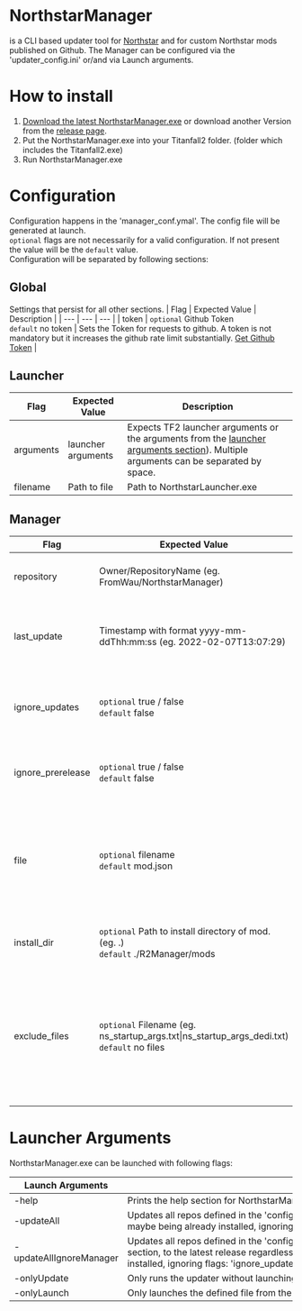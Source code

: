 NorthstarManager
====
is a CLI based updater tool for [Northstar](https://github.com/R2Northstar/Northstar) and for custom Northstar mods published on Github. The Manager can be configured via the 'updater_config.ini' or/and via Launch arguments. <br>

# How to install
1. [Download the latest NorthstarManager.exe](https://github.com/FromWau/NorthstarManager/releases/latest/download/NorthstarManager.exe) or download another Version from the [release page](https://github.com/FromWau/NorthstarManager/releases).
2. Put the NorthstarManager.exe into your Titanfall2 folder. (folder which includes the Titanfall2.exe)
3. Run NorthstarManager.exe

# Configuration
Configuration happens in the 'manager_conf.ymal'. The config file will be generated at launch. <br>
`optional` flags are not necessarily for a valid configuration. If not present the value will be the `default` value.<br>
Configuration will be separated by following sections:

## Global
Settings that persist for all other sections.
| Flag | Expected Value | Description |
| --- | --- | --- |
| token | `optional` Github Token <br> `default` no token | Sets the Token for requests to github. A token is not mandatory but it increases the github rate limit substantially. [Get Github Token](https://github.com/settings/tokens) |

## Launcher
| Flag | Expected Value | Description |
| --- | --- | --- |
| arguments | launcher arguments | Expects TF2 launcher arguments or the arguments from the [launcher arguments section](#launcher-arguments)). Multiple arguments can be separated by space. |
| filename | Path to file | Path to NorthstarLauncher.exe |

## Manager
| Flag | Expected Value | Description |
| --- | --- | --- |
| repository | Owner/RepositoryName (eg. FromWau/NorthstarManager) | Declares the repository of the mod. |
| last_update | Timestamp with format yyyy-mm-ddThh:mm:ss (eg. 2022-02-07T13:07:29) | Defines the Timestamp when repository was updated. |
| ignore_updates | `optional` true / false <br> `default` false | If true the mod with the set flag will not receive updates. |
| ignore_prerelease | `optional` true / false <br> `default` false | If true will ignore releases marked as prerelease. |
| file | `optional` filename <br> `default` mod.json | Sets the filename of the mod. Manager will render mod as corrupted if the file doesn't exist. |
| install_dir | `optional` Path to install directory of mod. (eg. .) <br> `default` ./R2Manager/mods | Defines the install location of the mod. |
| exclude_files | `optional` Filename (eg. ns_startup_args.txt\|ns_startup_args_dedi.txt) <br> `default` no files | Files to be excluded from replacing when installing the new version of a mod. Files will be separated by \|. |

# Launcher Arguments
NorthstarManager.exe can be launched with following flags:

| Launch Arguments | Description |
| --- | --- |
| -help | Prints the help section for NorthstarManager |
| -updateAll | Updates all repos defined in the 'config_updater.ini' to the latest release regardless of the latest release maybe being already installed, ignoring flags: 'ignore_updates' |
| -updateAllIgnoreManager | Updates all repos defined in the 'config_updater.ini', except the Manager section, to the latest release regardless of the latest release maybe being already installed, ignoring flags: 'ignore_updates' |
| -onlyUpdate | Only runs the updater without launching the defined launcher in the 'manager_conf.ymal' |
| -onlyLaunch | Only launches the defined file from the Launcher section, without updating the repos |

